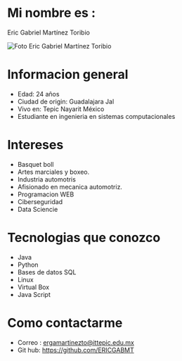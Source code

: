 # Mi nombre es : 
Eric Gabriel Martínez Toribio 

<img src="https://avatars.githubusercontent.com/u/129697130?v=4" with="150" alt="Foto Eric Gabriel Martínez Toribio  ">

# Informacion general 
- Edad: 24 años
- Ciudad de origin: Guadalajara Jal
- Vivo en: Tepic Nayarit México 
- Estudiante en ingenieria en sistemas computacionales 

# Intereses 
- Basquet boll
- Artes marciales y boxeo.
- Industria automotris
- Afisionado en mecanica automotriz. 
- Programacion WEB 
- Ciberseguridad 
- Data Sciencie 

# Tecnologias que conozco 
- Java 
- Python 
- Bases de datos SQL 
- Linux 
- Virtual Box 
- Java Script 

# Como contactarme 
- Correo : ergamartinezto@ittepic.edu.mx 
- Git hub: https://github.com/ERICGABMT 




